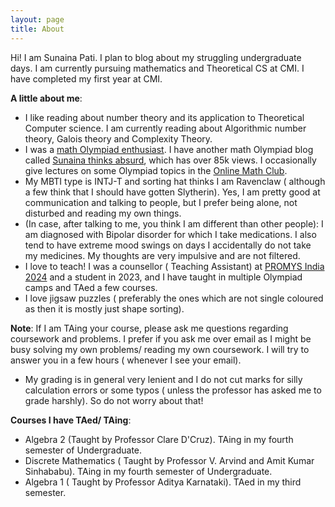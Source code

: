 ```yaml
---
layout: page
title: About
---
```



Hi! I am Sunaina Pati. I plan to blog about my struggling undergraduate days. I am currently pursuing mathematics and Theoretical CS at CMI. I have completed my first year at CMI. 

**A little about me**:
- I like reading about number theory and its application to Theoretical Computer science. I am currently reading about Algorithmic number theory, Galois theory and Complexity Theory.
- I was a [math Olympiad enthusiast](https://www.egmo.org/people/person2282/). I have another math Olympiad blog called [Sunaina thinks absurd](https://sunainalovesmath.blogspot.com/), which has over 85k views. I occasionally give lectures on some Olympiad topics in the [Online Math Club](https://www.youtube.com/c/onlinemathclub).
- My MBTI type is INTJ-T and sorting hat thinks I am Ravenclaw ( although a few think that I should have gotten Slytherin). Yes, I am pretty good at communication and talking to people, but I prefer being alone, not disturbed and reading my own things.
- (In case, after talking to me, you think I am different than other people): I am diagnosed with Bipolar disorder for which I take medications. I also tend to have extreme mood swings on days I accidentally do not take my medicines. My thoughts are very impulsive and are not filtered. 
- I love to teach! I was a counsellor ( Teaching Assistant) at [PROMYS India 2024](https://promys-india.org/) and a student in 2023, and I have taught in multiple Olympiad camps and TAed a few courses.
- I love jigsaw puzzles ( preferably the ones which are not single coloured as then it is mostly just shape sorting).

**Note**: If I am TAing your course, please ask me questions regarding coursework and problems. I prefer if you ask me over email as I might be busy solving my own problems/ reading my own coursework. I will try to answer you in a few hours ( whenever I see your email).
- My grading is in general very lenient and I do not cut marks for silly calculation errors or some typos ( unless the professor has asked me to grade harshly). So do not worry about that!

**Courses I have TAed/ TAing**:
- Algebra 2 (Taught by Professor Clare D'Cruz). TAing in my fourth semester of Undergraduate.
- Discrete Mathematics ( Taught by Professor V. Arvind and Amit Kumar Sinhababu). TAing in my fourth semester of Undergraduate.
- Algebra 1 ( Taught by Professor Aditya Karnataki). TAed in my third semester.





